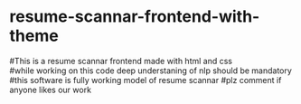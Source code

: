 # resume-scannar-frontend-with-theme
#This is a resume scannar  frontend made with html and css  
#while working on this code deep understaning of nlp should be mandatory 
#this software is fully working model of resume scannar
#plz comment if anyone likes our work
